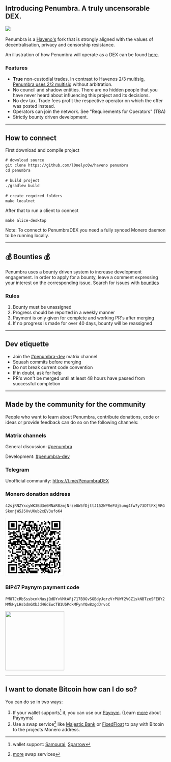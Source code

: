 

## Introducing Penumbra. A truly uncensorable DEX.

<img style="float: center;" src="https://gitlab.com/l0nelyc0w/penumbra/-/raw/penumbra-master/desktop/src/main/resources/images/logo_splash.png">

Penumbra is a <a href="https://github.com/haveno-dex/haveno">Haveno's</a> fork that is strongly aligned with the values of decentralisation, privacy and censorship resistance.

An illustration of how Penumbra will operate as a DEX can be found [here](https://gitlab.com/l0nelyc0w/penumbra/-/design_management/designs/431134/12effd1d1ee0bc5a8e50843b2c9b174d9d630164/resized_image/v432x230).

### Features
- **True** non-custodial trades. In contrast to Havenos 2/3 multisig, [Penumbra uses 2/2 multisig](https://gitlab.com/l0nelyc0w/penumbra/-/tree/penumbra-master/docs/new_protocol.pdf) without arbitration.
- No council and shadow entities. There are no hidden people that you have never heard about influencing this project and its decisions.
- No dev tax. Trade fees profit the respective operator on which the offer was posted instead.
- Operators can join the network. See "Requirements for Operators" (TBA)
- Strictly bounty driven development.

---
## How to connect

First download and compile project
```
# download source
git clone https://github.com/l0nelyc0w/haveno penumbra
cd penumbra

# build project
./gradlew build

# create required folders
make localnet
```
After that to run a client to connect
```
make alice-desktop
```
Note: To connect to PenumbraDEX you need a fully synced Monero daemon to be running locally.

---
## 💰️ Bounties 💰️

Penumbra uses a bounty driven system to increase development engagement.
In order to apply for a bounty, leave a comment expressing your interest on the corresponding issue.
Search for issues with [bounties](https://gitlab.com/l0nelyc0w/penumbra/-/issues/?sort=created_date&state=opened&label_name%5B%5D=Bounty%20%F0%9F%92%B0%EF%B8%8F&first_page_size=20)

### Rules
1. Bounty must be unassigned
2. Progress should be reported in a weekly manner
3. Payment is only given for complete and working PR's after merging
4. If no progress is made for over 40 days, bounty will be reassigned
---
## Dev etiquette

- Join the [#penumbra-dev](https://matrix.to/#/#penumbra-dev:penumbra.social) matrix channel
- Squash commits before merging
- Do not break current code convention
- If in doubt, ask for help
- PR's won't be merged until at least 48 hours have passed from successful completion
---
## Made by the community for the community

People who want to learn about Penumbra, contribute donations, code or ideas or provide feedback can do so on the following channels:

### Matrix channels

General discussion: [#penumbra](https:/matrix.to/#/#penumbra:penumbra.social)

Development: [#penumbra-dev](https://matrix.to/#/#penumbra-dev:penumbra.social)

### Telegram

Unofficial community: https://t.me/PenumbraDEX

### Monero donation address

`42sjRNZYxcyWK3Bd3e6MNaR8zmjNrze8W5fDjttJ152WPReFUj5ung4fw7y73DTtFXjVRGSkonjW5J5XvUXub2xEV3ufoK4`

![monero donation address](qrcode.jpeg)

### BIP47 Paynym payment code
`PM8TJcRbSssbcnkNusjQdDYvVMtAFj717B9GvSGBdyJqrzVrPUWf2VGZ1skNBTzeSFE8Y2MMkHyLHsbdmGXbJd46dEwcTB1UbPckMFynYQw8zgdJrvoC`

<img src="https://paynym.is/PM8TJcRbSssbcnkNusjQdDYvVMtAFj717B9GvSGBdyJqrzVrPUWf2VGZ1skNBTzeSFE8Y2MMkHyLHsbdmGXbJd46dEwcTB1UbPckMFynYQw8zgdJrvoC/codeimage" height="185" width="185">

---
## I want to donate Bitcoin how can I do so?

You can do so in two ways:
1. If your wallet supports[^1] it, you can use our [Paynym](https://paynym.is/+autumnwaterfall0F5). (Learn [more](https://bitcoiner.guide/paynym/) about Paynyms)
2. Use a swap service[^2] like [Majestic Bank](https://majesticbank.is/) or [FixedFloat](https://fixedfloat.com) to pay with Bitcoin to the projects Monero address.

[^1]: wallet support: [Samourai](https://samouraiwallet.com/), [Sparrow](https://sparrowwallet.com)

[^2]: [more](https://kycnot.me) swap services

